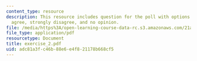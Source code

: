 ```yaml
---
content_type: resource
description: This resource includes question for the poll with options as agree, strongly
  agree, strongly disagree, and no opinion.
file: /media/https%3A/open-learning-course-data-rc.s3.amazonaws.com/21a-245j-power-interpersonal-organizational-and-global-dimensions-fall-2005/adc81a3fc46b88e6e4f821178b668cf5_exercise_2.pdf
file_type: application/pdf
resourcetype: Document
title: exercise_2.pdf
uid: adc81a3f-c46b-88e6-e4f8-21178b668cf5
---
```

